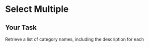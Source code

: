 # Select Multiple

## Your Task
Retrieve a list of category names, including the description for each